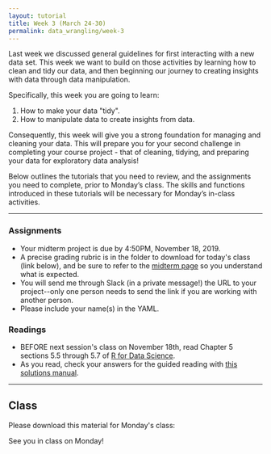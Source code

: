 ```yaml
---
layout: tutorial
title: Week 3 (March 24-30)
permalink: data_wrangling/week-3
---
```


Last week we discussed general guidelines for first interacting with a new data set. This week we want to build on those activities by learning how to clean and tidy our data, and then beginning our journey to creating insights with data through data manipulation.

Specifically, this week you are going to learn: 

1. How to make your data "tidy".
2. How to manipulate data to create insights from data.

Consequently, this week will give you a strong foundation for managing and cleaning your data. This will prepare you for your second challenge in completing your course project - that of cleaning, tidying, and preparing your data for exploratory data analysis!

Below outlines the tutorials that you need to review, and the assignments you need to complete, prior to Monday’s class. The skills and functions introduced in these tutorials will be necessary for Monday’s in-class activities.

<hr>

### Assignments

- Your midterm project is due by 4:50PM, November 18, 2019.
- A precise grading rubric is in the folder to download for today's class (link below), and be sure to refer to the [midterm page](mid-term) so you understand what is expected.
- You will send me through Slack (in a private message!) the URL to your project--only one person needs to send the link if you are working with another person.
- Please include your name(s) in the YAML.


### Readings

- BEFORE next session's class on November 18th, read Chapter 5 sections 5.5 through 5.7 of [R for Data Science](https://r4ds.had.co.nz/).
- As you read, check your answers for the guided reading with [this solutions manual](https://jrnold.github.io/r4ds-exercise-solutions/).

<hr>

## Class

Please download this material for Monday's class: &nbsp; <a href="https://www.dropbox.com/sh/a2h4v038wjb4ml3/AADljOf-JBSU9SCFpXrf2mfka?dl=1" style="color:black;"><i class="fa fa-cloud-download" style="font-size:1em"></i></a>

See you in class on Monday!
